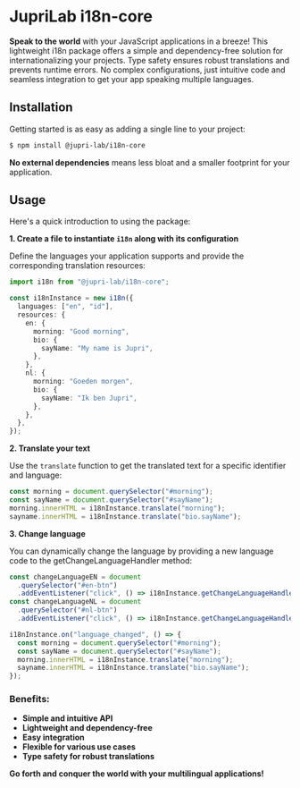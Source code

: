 # JupriLab i18n-core

**Speak to the world** with your JavaScript applications in a breeze! This lightweight i18n package offers a simple and dependency-free solution for internationalizing your projects. Type safety ensures robust translations and prevents runtime errors. No complex configurations, just intuitive code and seamless integration to get your app speaking multiple languages.

## Installation

Getting started is as easy as adding a single line to your project:

```bash
$ npm install @jupri-lab/i18n-core
```

**No external dependencies** means less bloat and a smaller footprint for your application.

## Usage

Here's a quick introduction to using the package:

**1. Create a file to instantiate `i18n` along with its configuration**

Define the languages your application supports and provide the corresponding translation resources:

```ts
import i18n from "@jupri-lab/i18n-core";

const i18nInstance = new i18n({
  languages: ["en", "id"],
  resources: {
    en: {
      morning: "Good morning",
      bio: {
        sayName: "My name is Jupri",
      },
    },
    nl: {
      morning: "Goeden morgen",
      bio: {
        sayName: "Ik ben Jupri",
      },
    },
  },
});
```

**2. Translate your text**

Use the `translate` function to get the translated text for a specific identifier and language:

```ts
const morning = document.querySelector("#morning");
const sayName = document.querySelector("#sayName");
morning.innerHTML = i18nInstance.translate("morning");
sayname.innerHTML = i18nInstance.translate("bio.sayName");
```

**3. Change language**

You can dynamically change the language by providing a new language code to the getChangeLanguageHandler method:

```ts
const changeLanguageEN = document
  .querySelector("#en-btn")
  .addEventListener("click", () => i18nInstance.getChangeLanguageHandler("en"));
const changeLanguageNL = document
  .querySelector("#nl-btn")
  .addEventListener("click", () => i18nInstance.getChangeLanguageHandler("nl"));

i18nInstance.on("language_changed", () => {
  const morning = document.querySelector("#morning");
  const sayName = document.querySelector("#sayName");
  morning.innerHTML = i18nInstance.translate("morning");
  sayname.innerHTML = i18nInstance.translate("bio.sayName");
});
```

### Benefits:

- **Simple and intuitive API**
- **Lightweight and dependency-free**
- **Easy integration**
- **Flexible for various use cases**
- **Type safety for robust translations**

**Go forth and conquer the world with your multilingual applications!**
